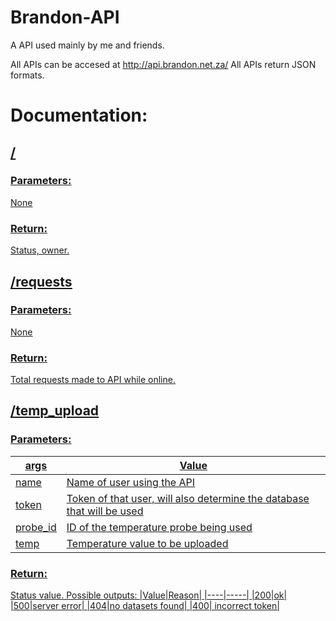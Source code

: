 # Brandon-API
A API used mainly by me and friends. 

All APIs can be accesed at http://api.brandon.net.za/
All APIs return JSON formats. 
# Documentation:
## <u>/<u>
### Parameters:
None
### Return:
Status, owner.

## <u>/requests</u>
### Parameters:
None
### Return:
Total requests made to API while online.

## <ins>/temp_upload</ins>
### Parameters:
|args|Value|
|----|-----|
|name| Name of user using the API|
|token| Token of that user, will also determine the database that will be used|
|probe_id| ID of the temperature probe being used|
|temp| Temperature value to be uploaded|

### Return:
Status value.
Possible outputs:
|Value|Reason|
|----|-----|
|200|ok|
|500|server error|
|404|no datasets found|
|400| incorrect token|

